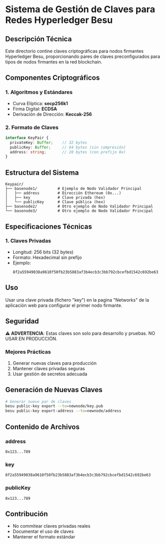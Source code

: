 # Sistema de Gestión de Claves para Redes Hyperledger Besu

## Descripción Técnica

Este directorio contine claves criptográficas para nodos firmantes Hyperledger Besu, proporcionando pares de claves preconfigurados para tipos de nodos firmantes en la red blockchain.

## Componentes Criptográficos

### 1. Algoritmos y Estándares
- Curva Elíptica: **secp256k1**
- Firma Digital: **ECDSA**
- Derivación de Dirección: **Keccak-256**

### 2. Formato de Claves
```typescript
interface KeyPair {
  privateKey: Buffer;    // 32 bytes
  publicKey: Buffer;     // 64 bytes (sin compresión)
  address: string;       // 20 bytes (con prefijo 0x)
}
```

## Estructura del Sistema

```
Keypair/
├── basenode1/         # Ejemplo de Nodo Validador Principal
│   ├── address        # Dirección Ethereum (0x...)
│   ├── key            # Clave privada (hex)
│   └── publicKey      # Clave pública (hex)
├── basenode2/         # Otro ejemplo de Nodo Validador Principal
└── basenode3/         # Otro ejemplo de Nodo Validador Principal
```

## Especificaciones Técnicas

### 1. Claves Privadas
- Longitud: 256 bits (32 bytes)
- Formato: Hexadecimal sin prefijo
- Ejemplo:
  ```
  8f2a55949038a9610f50fb23b5883af3b4ecb3c3bb792cbcefbd1542c692be63
  ```

## Uso

Usar una clave privada (fichero "key") en la pagina "Networks" de la aplicación web para configurar el primer nodo firmante.

## Seguridad

⚠️ **ADVERTENCIA**: Estas claves son solo para desarrollo y pruebas.
NO USAR EN PRODUCCIÓN.

### Mejores Prácticas

1. Generar nuevas claves para producción
2. Mantener claves privadas seguras
3. Usar gestión de secretos adecuada

## Generación de Nuevas Claves

```bash
# Generar nuevo par de claves
besu public-key export --to=newnode/key.pub
besu public-key export-address --to=newnode/address
```

## Contenido de Archivos

### address
```
0x123...789
```

### key
```
8f2a55949038a9610f50fb23b5883af3b4ecb3c3bb792cbcefbd1542c692be63
```

### publicKey
```
0x123...789
```

## Contribución

- No commitear claves privadas reales
- Documentar el uso de claves
- Mantener el formato estándar
